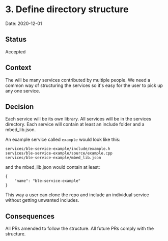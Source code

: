 # 3. Define directory structure

Date: 2020-12-01

## Status

Accepted

## Context

The will be many services contributed by multiple people. We need a common way of structuring the services
so it's easy for the user to pick up any one service.

## Decision

Each service will be its own library. All services will be in the services directory.
Each service will contain at least an include folder and a mbed_lib.json.

An example service called `example` would look like this:

```
services/ble-service-example/include/example.h
services/ble-service-example/source/example.cpp
services/ble-service-example/mbed_lib.json
```

and the mbed_lib.json would contain at least:

```
{
    "name": "ble-service-example"
}
```

This way a user can clone the repo and include an individual service without getting unwanted includes.

## Consequences

All PRs amended to follow the structure. All future PRs comply with the structure. 
